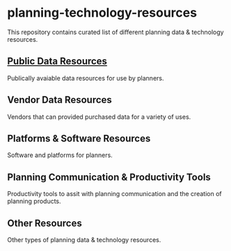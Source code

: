 # planning-technology-resources
This repository contains curated list of different planning data &amp; technology resources.

## [Public Data Resources](./resource_pages/PublicDataResources.md)
Publically avaiable data resources for use by planners. 
## Vendor Data Resources
Vendors that can provided purchased data for a variety of uses. 
## Platforms & Software Resources
Software and platforms for planners. 
## Planning Communication & Productivity Tools
Productivity tools to assit with planning communication and the creation of planning products. 
## Other Resources
Other types of planning data & technology resources. 
